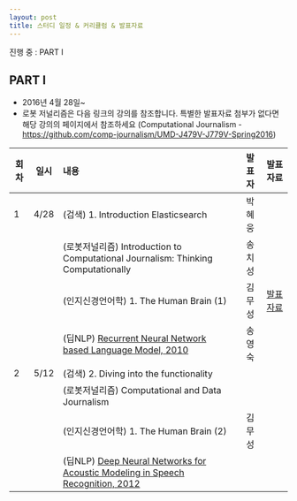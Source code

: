 ```yaml
---
layout: post
title: 스터디 일정 & 커리큘럼 & 발표자료
---
```


진행 중 : PART I

## PART I

* 2016년 4월 28일~ 
* 로봇 저널리즘은 다음 링크의 강의를 참조합니다. 특별한 발표자료 첨부가 없다면 해당 강의의 페이지에서 참조하세요 (Computational Journalism - https://github.com/comp-journalism/UMD-J479V-J779V-Spring2016)

| 회차  | 일시   | 내용                                  | 발표자  |              발표자료                    |
| ----- |:------:| :-------------------------------------|:-------:|:----------------------------------------: |
| 1 |4/28 |(검색) 1. Introduction Elasticsearch  | 박혜웅 | |
|   |    |(로봇저널리즘) Introduction to Computational Journalism: Thinking Computationally |송치성| |
|   |    |(인지신경언어학) 1. The Human Brain (1) |김무성|[발표자료](http://nbviewer.jupyter.org/github/babelpish/deep-elastic/blob/master/part1/neurolang/ch01/01_The_Human_Brain.ipynb) |
|   |    |(딥NLP) [Recurrent Neural Network based Language Model,  2010](http://www.fit.vutbr.cz/research/groups/speech/publi/2010/mikolov_interspeech2010_IS100722.pdf) | 송영숙 | |
| 2 |5/12 |(검색) 2. Diving into the functionality |  | |
|   |    |(로봇저널리즘) Computational and Data Journalism || |
|   |    |(인지신경언어학) 1. The Human Brain (2) |김무성| |
|   |    |(딥NLP) [Deep Neural Networks for Acoustic Modeling in Speech Recognition, 2012](http://cs224d.stanford.edu/papers/maas_paper.pdf) |  | |
